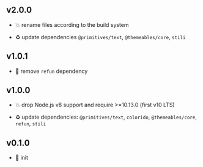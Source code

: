 ## v2.0.0

* 💥 rename files according to the build system

* ♻️ update dependencies `@primitives/text`, `@themeables/core`, `stili`

## v1.0.1

* 🐞 remove `refun` dependency

## v1.0.0

* 💥 drop Node.js v8 support and require >=10.13.0 (first v10 LTS)

* ♻️ update dependencies: `@primitives/text`, `colorido`, `@themeables/core`, `refun`, `stili`

## v0.1.0

* 🐣 init
